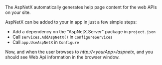 The AspNetX automatically generates help page content for the web APIs on your site.

AspNetX can be added to your in app in just a few simple steps:

- Add a dependency on the "AspNetX.Server" package in `project.json`
- Call `services.AddAspNetX()` in `ConfigureServices`
- Call `app.UseAspNetX` in `Configure`

Now, and when the user browses to *http://&lt;yourApp&gt;/aspnetx*, and you should see Web Api information in the browser window. 